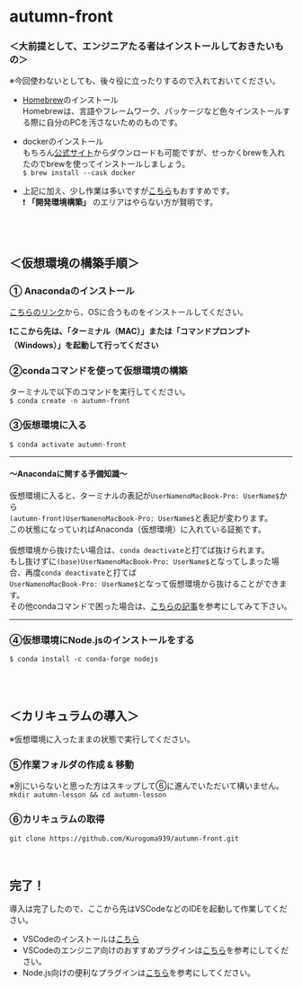 # autumn-front 

### ＜大前提として、エンジニアたる者はインストールしておきたいもの＞
※今回使わないとしても、後々役に立ったりするので入れておいてください。
- [Homebrew](https://brew.sh/)のインストール<br>
  Homebrewは、言語やフレームワーク、パッケージなど色々インストールする際に自分のPCを汚さないためのものです。
- dockerのインストール<br>
  もちろん[公式サイト](https://docs.docker.com/)からダウンロードも可能ですが、せっかくbrewを入れたのでbrewを使ってインストールしましょう。<br>
  `$ brew install --cask docker`
  
- 上記に加え、少し作業は多いですが[こちら](https://qiita.com/newt0/items/80164665e7e83ec7a669)もおすすめです。<br>
  ❗️ **「開発環境構築」** のエリアはやらない方が賢明です。
  
<br>
<br>

## ＜仮想環境の構築手順＞

### ① Anacondaのインストール
[こちらのリンク](https://www.anaconda.com/products/individual#Downloads)から、OSに合うものをインストールしてください。

**❗️ここから先は、「ターミナル（MAC）」または「コマンドプロンプト（Windows）」を起動して行ってください**

### ②condaコマンドを使って仮想環境の構築
ターミナルで以下のコマンドを実行してください。<br>
`$ conda create -n autumn-front`

### ③仮想環境に入る
`$ conda activate autumn-front`

---

#### 〜Anacondaに関する予備知識〜

仮想環境に入ると、ターミナルの表記が`UserNamenoMacBook-Pro: UserName$`から<br>
`(autumn-front)UserNamenoMacBook-Pro: UserName$`と表記が変わります。<br>
この状態になっていればAnaconda（仮想環境）に入れている証拠です。<br>
<br>
仮想環境から抜けたい場合は、`conda deactivate`と打てば抜けられます。<br>
もし抜けずに`(base)UserNamenoMacBook-Pro: UserName$`となってしまった場合、再度`conda deactivate`と打てば<br>
`UserNamenoMacBook-Pro: UserName$`となって仮想環境から抜けることができます。
<br>
その他condaコマンドで困った場合は、[こちらの記事](https://qiita.com/yakisobamilk/items/867dce8e53824146ce05)を参考にしてみて下さい。

---

### ④仮想環境にNode.jsのインストールをする
`$ conda install -c conda-forge nodejs`

<br>
<br>

## ＜カリキュラムの導入＞
※仮想環境に入ったままの状態で実行してください。

### ⑤作業フォルダの作成 & 移動
※別にいらないと思った方はスキップして⑥に進んでいただいて構いません。
`mkdir autumn-lesson && cd autumn-lesson`

### ⑥カリキュラムの取得
`git clone https://github.com/Kurogoma939/autumn-front.git`

<br>

## 完了！
導入は完了したので、ここから先はVSCodeなどのIDEを起動して作業してください。
- VSCodeのインストールは[こちら](https://code.visualstudio.com/)<br>
- VSCodeのエンジニア向けのおすすめプラグインは[こちら](https://qiita.com/ucan-lab/items/e85931bf8276da43cc97)を参考にしてください。
- Node.js向けの便利なプラグインは[こちら](https://crieit.net/posts/VSCode-Web)を参考にしてください。
